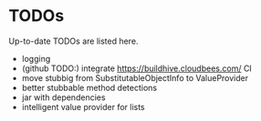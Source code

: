 TODOs
======

Up-to-date TODOs are listed here.

* logging
* (github TODO:) integrate https://buildhive.cloudbees.com/ CI 
* move stubbig from SubstitutableObjectInfo to ValueProvider 
* better stubbable method detections
* jar with dependencies
* intelligent value provider for lists

